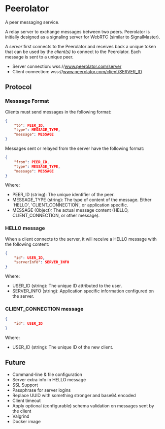 # Peerolator

A peer messaging service.

A relay server to exchange messages between two peers. Peerolator is initially designed as a signaling server for WebRTC (similar to SignalMaster).

A *server* first connects to the Peerolator and receives back a unique token that can be used by the *client(s)* to connect to the Peerolator. Each message is sent to a unique peer.

* Server connection: wss://www.peerolator.com/server
* Client connection: wss://www.peerolator.com/client/SERVER_ID

## Protocol

### Messsage Format

Clients must send messages in the following format:

```json
{
    "to": PEER_ID,
    "type": MESSAGE_TYPE,
    "message": MESSAGE
}
```

Messages sent or relayed from the server have the following format:

```json
{
    "from": PEER_ID,
    "type": MESSAGE_TYPE,
    "message": MESSAGE
}
```

Where:

* PEER_ID (string): The unique identifier of the peer.
* MESSAGE_TYPE (string): The type of content of the message. Either 'HELLO', 'CLIENT_CONNECTION', or application specific.
* MESSAGE (Object): The actual message content (HELLO, CLIENT_CONNECTION, or other message).

### HELLO message

When a client connects to the server, it will receive a HELLO message with the following content:

```json
{
    "id": USER_ID,
    "serverInfo": SERVER_INFO
}
```

Where:

* USER_ID (string): The unique ID attributed to the user.
* SERVER_INFO (string): Application specific information configured on the server.

### CLIENT_CONNECTION message

```json
{
    "id": USER_ID
}
```

Where:

* USER_ID (string): The unique ID of the new client.

## Future

* Command-line & file configuration
* Server extra info in HELLO message
* SSL Support
* Passphrase for server logins
* Replace UUID with something stronger and base64 encoded
* Client timeout
* Apply optional (configurable) schema validation on messages sent by the client
* Valgrind
* Docker image
